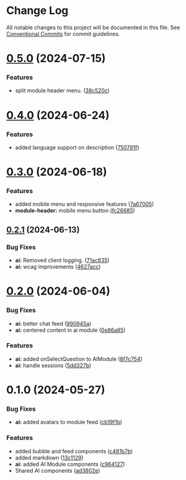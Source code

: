 # Change Log

All notable changes to this project will be documented in this file.
See [Conventional Commits](https://conventionalcommits.org) for commit guidelines.

# [0.5.0](https://github.com/Sundsvallskommun/web-shared-components/compare/@sk-web-gui/ai@0.4.0...@sk-web-gui/ai@0.5.0) (2024-07-15)

### Features

- split module header menu. ([38c520c](https://github.com/Sundsvallskommun/web-shared-components/commit/38c520cf338f93e2462d7cf4d0b4c1fab31b84da))

# [0.4.0](https://github.com/Sundsvallskommun/web-shared-components/compare/@sk-web-gui/ai@0.3.0...@sk-web-gui/ai@0.4.0) (2024-06-24)

### Features

- added language support on description ([750791f](https://github.com/Sundsvallskommun/web-shared-components/commit/750791f6b541ac4b90495b7238e3cdbbbde0f6d7))

# [0.3.0](https://github.com/Sundsvallskommun/web-shared-components/compare/@sk-web-gui/ai@0.2.1...@sk-web-gui/ai@0.3.0) (2024-06-18)

### Features

- added mobile menu and responsive features ([7a67005](https://github.com/Sundsvallskommun/web-shared-components/commit/7a670056f602054347b16876f3fb4903696dc853))
- **module-header:** mobile menu button ([fc26685](https://github.com/Sundsvallskommun/web-shared-components/commit/fc26685aacf9b21066df14a09b10357b7fd70b70))

## [0.2.1](https://github.com/Sundsvallskommun/web-shared-components/compare/@sk-web-gui/ai@0.2.0...@sk-web-gui/ai@0.2.1) (2024-06-13)

### Bug Fixes

- **ai:** Removed client logging. ([71ac635](https://github.com/Sundsvallskommun/web-shared-components/commit/71ac635a380df3a58088b38e6d37a7794dc229e1))
- **ai:** wcag improvements ([4627acc](https://github.com/Sundsvallskommun/web-shared-components/commit/4627acc9ae67a0ed91aedf04579c2a7d7592bbe5))

# [0.2.0](https://github.com/Sundsvallskommun/web-shared-components/compare/@sk-web-gui/ai@0.1.0...@sk-web-gui/ai@0.2.0) (2024-06-04)

### Bug Fixes

- **ai:** better chat feed ([990945a](https://github.com/Sundsvallskommun/web-shared-components/commit/990945af4d118ae1b6424cc45c94028afaead62f))
- **ai:** centered content in ai module ([0e86a85](https://github.com/Sundsvallskommun/web-shared-components/commit/0e86a8515e5186bb073c786fe45b5cda2e408fe7))

### Features

- **ai:** added onSelectQuestion to AIModule ([8f7c754](https://github.com/Sundsvallskommun/web-shared-components/commit/8f7c754d277ec758af387649d3d35d27915801de))
- **ai:** handle sessions ([5dd327b](https://github.com/Sundsvallskommun/web-shared-components/commit/5dd327bbe9c941409e823e08bb91e4f4ae67cfca))

# 0.1.0 (2024-05-27)

### Bug Fixes

- **ai:** added avatars to module feed ([cb19f1b](https://github.com/Sundsvallskommun/web-shared-components/commit/cb19f1bb9a7af699a97ef5759b815c4563188422))

### Features

- added bubble and feed components ([c481b7b](https://github.com/Sundsvallskommun/web-shared-components/commit/c481b7b0fdae2d58ebcf794c0d0126a03e858cbb))
- added markdown ([13c1129](https://github.com/Sundsvallskommun/web-shared-components/commit/13c1129c590a8be1d6a636ce75c96b5e499d792d))
- **ai:** added AI Module components ([c964127](https://github.com/Sundsvallskommun/web-shared-components/commit/c964127f5e0155e8f55aee76cf52a75ff853636f))
- Shared AI components ([ad3802e](https://github.com/Sundsvallskommun/web-shared-components/commit/ad3802e812cef64e143a4e568880715e743418f7))
